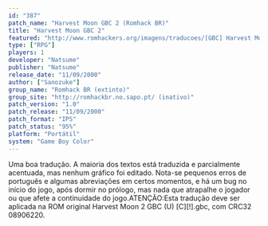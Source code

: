 ```yaml
---
id: "387"
patch_name: "Harvest Moon GBC 2 (Romhack BR)"
title: "Harvest Moon GBC 2"
featured: "http://www.romhackers.org/imagens/traducoes/[GBC] Harvest Moon %32 GBC - Romhack BR - 1.png"
type: ["RPG"]
players: 1
developer: "Natsume"
publisher: "Natsume"
release_date: "11/09/2000"
author: ["Sanozuke"]
group_name: "Romhack BR (extinto)"
group_site: "http://romhackbr.no.sapo.pt/ (inativo)"
patch_version: "1.0"
patch_release: "11/09/2000"
patch_format: "IPS"
patch_status: "95%"
platform: "Portátil"
system: "Game Boy Color"
---
```


Uma boa tradução. A maioria dos textos está traduzida e parcialmente acentuada, mas nenhum gráfico foi editado. Nota-se pequenos erros de português e algumas abreviações em certos momentos, e há um bug no início do jogo, após dormir no prólogo, mas nada que atrapalhe o jogador ou que afete a continuidade do jogo.ATENÇÃO:Esta tradução deve ser aplicada na ROM original Harvest Moon 2 GBC (U) [C][!].gbc, com CRC32 08906220.
